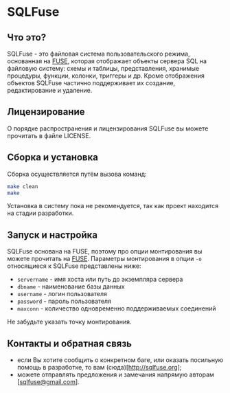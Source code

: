 SQLFuse
=======

Что это?
--------
SQLFuse - это файловая система пользовательского режима, основанная на [FUSE](http://fuse.sourceforge.net/), которая отображает объекты сервера SQL на файловую систему: схемы и таблицы, представления, хранимые процедуры, функции, колонки, триггеры и др. Кроме отображения объектов SQLFuse частично поддерживает их создание, редактирование и удаление.

Лицензирование
--------------
О порядке распространения и лицензирования SQLFuse вы можете прочитать в файле LICENSE.

Сборка и установка
------------------
Сборка осуществляется путём вызова команд:
```bash
make clean
make
```

Установка в систему пока не рекомендуется, так как проект находится на стадии разработки.

Запуск и настройка
------------------
SQLFuse основана на FUSE, поэтому про опции монтирования вы можете прочитать на [FUSE](http://fuse.sourceforge.net/). Параметры монтирования в опции ```-o``` относящиеся к SQLFuse представлены ниже:
- ```servername```  - имя хоста или путь до экземпляра сервера
-	```dbname``` 	    - наименование базы данных
-	```username```    - логин пользователя
-	```password```    - пароль пользователя
-	```maxconn```	    - количество одновременно поддерживаемых соединений

Не забудьте указать точку монтирования.

Контакты и обратная связь
-------------------------
- если Вы хотите сообщить о конкретном баге, или оказать посильную помощь в разработке, то вам (сюда)[http://sqlfuse.org];
- можете отправлять предложения и замечания напрямую авторам [sqlfuse@gmail.com].
